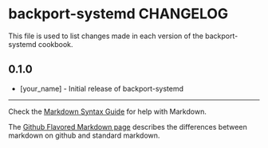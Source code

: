 backport-systemd CHANGELOG
==========================

This file is used to list changes made in each version of the backport-systemd cookbook.

0.1.0
-----
- [your_name] - Initial release of backport-systemd

- - -
Check the [Markdown Syntax Guide](http://daringfireball.net/projects/markdown/syntax) for help with Markdown.

The [Github Flavored Markdown page](http://github.github.com/github-flavored-markdown/) describes the differences between markdown on github and standard markdown.
